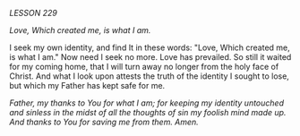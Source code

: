 *LESSON 229*

*Love, Which created me, is what I am.*

I seek my own identity, and find It in these words: "Love, Which created me, is what I am." Now need I seek no more. Love has prevailed. So still it waited for my coming home, that I will turn away no longer from the holy face of Christ. And what I look upon attests the truth of the identity I sought to lose, but which my Father has kept safe for me.

_Father, my thanks to You for what I am; for keeping my identity untouched and sinless in the midst of all the thoughts of sin my foolish mind made up. And thanks to You for saving me from them. Amen._